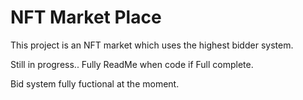 # NFT Market Place

This project is an NFT market which uses the highest bidder system. 

Still in progress.. Fully ReadMe when code if Full complete. 

Bid system fully fuctional at the moment. 
